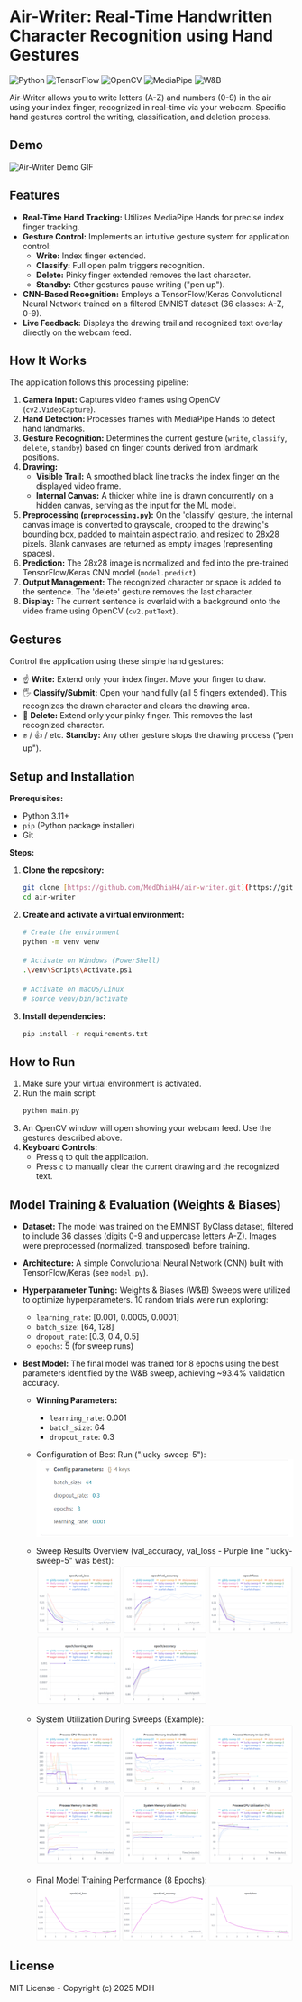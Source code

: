 # Air-Writer: Real-Time Handwritten Character Recognition using Hand Gestures

![Python](https://img.shields.io/badge/Python-3.11+-blue?logo=python&logoColor=white) ![TensorFlow](https://img.shields.io/badge/TensorFlow-2.16-orange?logo=tensorflow&logoColor=white) ![OpenCV](https://img.shields.io/badge/OpenCV-4.9-blue?logo=opencv&logoColor=white) ![MediaPipe](https://img.shields.io/badge/MediaPipe-0.10-green?logo=google&logoColor=white) ![W&B](https://img.shields.io/badge/W&B-Tracked-yellow?logo=weightsandbiases&logoColor=white)

Air-Writer allows you to write letters (A-Z) and numbers (0-9) in the air using your index finger, recognized in real-time via your webcam. Specific hand gestures control the writing, classification, and deletion process.

## Demo

![Air-Writer Demo GIF](docs/images/Results.gif)

## Features

* **Real-Time Hand Tracking:** Utilizes MediaPipe Hands for precise index finger tracking.
* **Gesture Control:** Implements an intuitive gesture system for application control:
    * **Write:** Index finger extended.
    * **Classify:** Full open palm triggers recognition.
    * **Delete:** Pinky finger extended removes the last character.
    * **Standby:** Other gestures pause writing ("pen up").
* **CNN-Based Recognition:** Employs a TensorFlow/Keras Convolutional Neural Network trained on a filtered EMNIST dataset (36 classes: A-Z, 0-9).
* **Live Feedback:** Displays the drawing trail and recognized text overlay directly on the webcam feed.

## How It Works

The application follows this processing pipeline:

1.  **Camera Input:** Captures video frames using OpenCV (`cv2.VideoCapture`).
2.  **Hand Detection:** Processes frames with MediaPipe Hands to detect hand landmarks.
3.  **Gesture Recognition:** Determines the current gesture (`write`, `classify`, `delete`, `standby`) based on finger counts derived from landmark positions.
4.  **Drawing:**
    * **Visible Trail:** A smoothed black line tracks the index finger on the displayed video frame.
    * **Internal Canvas:** A thicker white line is drawn concurrently on a hidden canvas, serving as the input for the ML model.
5.  **Preprocessing (`preprocessing.py`):** On the 'classify' gesture, the internal canvas image is converted to grayscale, cropped to the drawing's bounding box, padded to maintain aspect ratio, and resized to 28x28 pixels. Blank canvases are returned as empty images (representing spaces).
6.  **Prediction:** The 28x28 image is normalized and fed into the pre-trained TensorFlow/Keras CNN model (`model.predict`).
7.  **Output Management:** The recognized character or space is added to the sentence. The 'delete' gesture removes the last character.
8.  **Display:** The current sentence is overlaid with a background onto the video frame using OpenCV (`cv2.putText`).

## Gestures

Control the application using these simple hand gestures:

* ☝️ **Write:** Extend only your index finger. Move your finger to draw.
* 🖐️ **Classify/Submit:** Open your hand fully (all 5 fingers extended). This recognizes the drawn character and clears the drawing area.
* 🤙 **Delete:** Extend only your pinky finger. This removes the last recognized character.
* ✊ / 👍 / etc. **Standby:** Any other gesture stops the drawing process ("pen up").

## Setup and Installation

**Prerequisites:**

* Python 3.11+
* `pip` (Python package installer)
* Git

**Steps:**

1.  **Clone the repository:**
    ```bash
    git clone [https://github.com/MedDhiaH4/air-writer.git](https://github.com/MedDhiaH4/air-writer.git)
    cd air-writer
    ```

2.  **Create and activate a virtual environment:**
    ```bash
    # Create the environment
    python -m venv venv

    # Activate on Windows (PowerShell)
    .\venv\Scripts\Activate.ps1

    # Activate on macOS/Linux
    # source venv/bin/activate
    ```

3.  **Install dependencies:**
    ```bash
    pip install -r requirements.txt
    ```

## How to Run

1.  Make sure your virtual environment is activated.
2.  Run the main script:
    ```bash
    python main.py
    ```
3.  An OpenCV window will open showing your webcam feed. Use the gestures described above.
4.  **Keyboard Controls:**
    * Press `q` to quit the application.
    * Press `c` to manually clear the current drawing and the recognized text.

## Model Training & Evaluation (Weights & Biases)

* **Dataset:** The model was trained on the EMNIST ByClass dataset, filtered to include 36 classes (digits 0-9 and uppercase letters A-Z). Images were preprocessed (normalized, transposed) before training.
* **Architecture:** A simple Convolutional Neural Network (CNN) built with TensorFlow/Keras (see `model.py`).
* **Hyperparameter Tuning:** Weights & Biases (W&B) Sweeps were utilized to optimize hyperparameters. 10 random trials were run exploring:
    * `learning_rate`: [0.001, 0.0005, 0.0001]
    * `batch_size`: [64, 128]
    * `dropout_rate`: [0.3, 0.4, 0.5]
    * `epochs`: 5 (for sweep runs)

* **Best Model:** The final model was trained for 8 epochs using the best parameters identified by the W&B sweep, achieving ~93.4% validation accuracy.
    * **Winning Parameters:**
        * `learning_rate`: 0.001
        * `batch_size`: 64
        * `dropout_rate`: 0.3

    * Configuration of Best Run ("lucky-sweep-5"):
        ![Best Run Config](docs/images/best.png)

    * Sweep Results Overview (val_accuracy, val_loss - Purple line "lucky-sweep-5" was best):
        ![Sweep Results](docs/images/1.png)

    * System Utilization During Sweeps (Example):
        ![Sweep System Utilization](docs/images/2.png)

    * Final Model Training Performance (8 Epochs):
        ![Final Training Graphs](docs/images/3.png)

## License

MIT License - Copyright (c) 2025 MDH